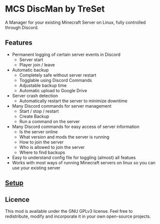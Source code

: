 # MCS DiscMan by TreSet
A Manager for your existing Minecraft Server on Linux, fully controlled through Discord.

## Features
- Permanent logging of certain server events in Discord
  - Server start
  - Player join / leave
- Automatic backup
  - Completely safe without server restart
  - Togglable using Discord Commands
  - Adjustable backup time
  - Automatic upload to Google Drive
- Server crash detection
  - Automatically restart the server to minimize downtime
- Many Discord commands for server management
  - Start / stop / restart
  - Create Backup
  - Run a command on the server
- Many Discord commands for easy access of server information
  - Is the server online
  - What version and mods the server is running
  - How to join the server
  - Who is allowed to join the server
  - Where to find backups
- Easy to understand config file for toggling (almost) all featues
- Works with most ways of running Minecraft servers on linux so you can use your existing server

## [Setup](https://github.com/Tre5et/mc-discman/blob/main/SETUP.md)

## Licence
This mod is available under the GNU GPLv3 license. Feel free to redistribute, modify and incorporate it in your own open-source projects.

